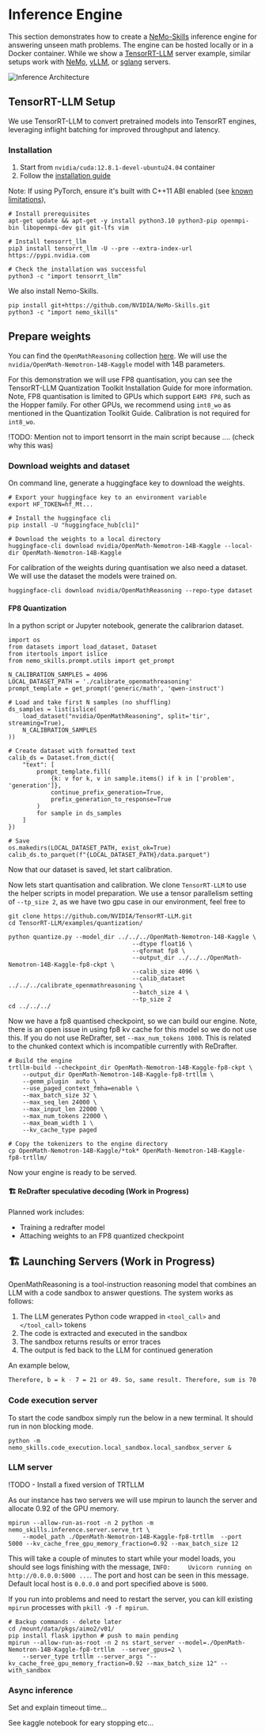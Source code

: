 # Inference Engine

This section demonstrates how to create a [NeMo-Skills](https://nvidia.github.io/NeMo-Skills/) inference engine for answering unseen math problems. The engine can be hosted locally or in a Docker container. While we show a [TensorRT-LLM](https://github.com/NVIDIA/TensorRT-LLM) server example, similar setups work with [NeMo](https://github.com/NVIDIA/NeMo), [vLLM](https://github.com/vllm-project/vllm), or [sglang](https://github.com/sgl-project/sglang) servers.

![Inference Architecture](../figs/inference_engine.png)

## TensorRT-LLM Setup

We use TensorRT-LLM to convert pretrained models into TensorRT engines, leveraging inflight batching for improved throughput and latency.

### Installation

1. Start from `nvidia/cuda:12.8.1-devel-ubuntu24.04` container
2. Follow the [installation guide](https://github.com/NVIDIA/TensorRT-LLM?tab=readme-ov-file#getting-started)

Note: If using PyTorch, ensure it's built with C++11 ABI enabled (see [known limitations](https://github.com/nv-guomingz/TensorRT-LLM/blob/v0.14.0/docs/source/installation/linux.md#installing-on-linux)),
```
# Install prerequisites
apt-get update && apt-get -y install python3.10 python3-pip openmpi-bin libopenmpi-dev git git-lfs vim

# Install tensorrt_llm
pip3 install tensorrt_llm -U --pre --extra-index-url https://pypi.nvidia.com

# Check the installation was successful
python3 -c "import tensorrt_llm"
```

We also install Nemo-Skills.
```
pip install git+https://github.com/NVIDIA/NeMo-Skills.git
python3 -c "import nemo_skills"
```

## Prepare weights

You can find the `OpenMathReasoning` collection [here](https://huggingface.co/collections/nvidia/openmathreasoning-68072c0154a5099573d2e730). We will use the `nvidia/OpenMath-Nemotron-14B-Kaggle` model with 14B parameters.

For this demonstration we will use FP8 quantisation, you can see the TensorRT-LLM Quantization Toolkit Installation Guide for more information. Note, FP8 quantisation is limited to GPUs which support `E4M3 FP8`, such as the Hopper family. For other GPUs, we recommend using `int8_wo` as mentioned in the Quantization Toolkit Guide. Calibration is not required for `int8_wo`.

!TODO: Mention not to import tensorrt in the main script because .... (check why this was)

### Download weights and dataset

On command line, generate a huggingface key to download the weights.
```
# Export your huggingface key to an environment variable
export HF_TOKEN=hf_Mt...

# Install the huggingface cli
pip install -U "huggingface_hub[cli]"

# Download the weights to a local directory
huggingface-cli download nvidia/OpenMath-Nemotron-14B-Kaggle --local-dir OpenMath-Nemotron-14B-Kaggle
```

For calibration of the weights during quantisation we also need a dataset. We will use the dataset the models were trained on.
```
huggingface-cli download nvidia/OpenMathReasoning --repo-type dataset
```

#### FP8 Quantization

In a python script or Jupyter notebook, generate the calibrarion dataset.
```
import os
from datasets import load_dataset, Dataset
from itertools import islice
from nemo_skills.prompt.utils import get_prompt

N_CALIBRATION_SAMPLES = 4096
LOCAL_DATASET_PATH = './calibrate_openmathreasoning'
prompt_template = get_prompt('generic/math', 'qwen-instruct')

# Load and take first N samples (no shuffling)
ds_samples = list(islice(
    load_dataset("nvidia/OpenMathReasoning", split='tir', streaming=True),
    N_CALIBRATION_SAMPLES
))

# Create dataset with formatted text
calib_ds = Dataset.from_dict({
    "text": [
        prompt_template.fill(
            {k: v for k, v in sample.items() if k in ['problem', 'generation']},
            continue_prefix_generation=True,
            prefix_generation_to_response=True
        )
        for sample in ds_samples
    ]
})

# Save
os.makedirs(LOCAL_DATASET_PATH, exist_ok=True)
calib_ds.to_parquet(f"{LOCAL_DATASET_PATH}/data.parquet")
```

Now that our dataset is saved, let start calibration.

Now lets start quantisation and calibration.
We clone `TensorRT-LLM` to use the helper scripts in model preparation.
We use a tensor parallelism setting of `--tp_size 2`, as we have two gpu case in our environment, feel free to

```
git clone https://github.com/NVIDIA/TensorRT-LLM.git
cd TensorRT-LLM/examples/quantization/

python quantize.py --model_dir ../../../OpenMath-Nemotron-14B-Kaggle \
                                   --dtype float16 \
                                   --qformat fp8 \
                                   --output_dir ../../../OpenMath-Nemotron-14B-Kaggle-fp8-ckpt \
                                   --calib_size 4096 \
                                   --calib_dataset ../../../calibrate_openmathreasoning \
                                   --batch_size 4 \
                                   --tp_size 2
cd ../../../
```

Now we have a fp8 quantised checkpoint, so we can build our engine. Note, there is an open issue in using fp8 kv cache for this model so we do not use this. If you do not use ReDrafter, set `--max_num_tokens 1000`. This is related to the chunked context which is incompatible currently with ReDrafter.
```
# Build the engine
trtllm-build --checkpoint_dir OpenMath-Nemotron-14B-Kaggle-fp8-ckpt \
    --output_dir OpenMath-Nemotron-14B-Kaggle-fp8-trtllm \
    --gemm_plugin  auto \
    --use_paged_context_fmha=enable \
    --max_batch_size 32 \
    --max_seq_len 24000 \
    --max_input_len 22000 \
    --max_num_tokens 22000 \
    --max_beam_width 1 \
    --kv_cache_type paged

# Copy the tokenizers to the engine directory
cp OpenMath-Nemotron-14B-Kaggle/*tok* OpenMath-Nemotron-14B-Kaggle-fp8-trtllm/
```

Now your engine is ready to be served.

#### 🏗️ ReDrafter speculative decoding (Work in Progress)

Planned work includes:
- Training a redrafter model
- Attaching weights to an FP8 quantized checkpoint


## 🏗️ Launching Servers (Work in Progress)

OpenMathReasoning is a tool-instruction reasoning model that combines an LLM with a code sandbox to answer questions. The system works as follows:

1. The LLM generates Python code wrapped in `<tool_call>` and `</tool_call>` tokens
2. The code is extracted and executed in the sandbox
3. The sandbox returns results or error traces
4. The output is fed back to the LLM for continued generation

An example below,
```bash
Therefore, b = k - 7 = 21 or 49. So, same result. Therefore, sum is 70.\n\nAlternatively, maybe I can write a small program to check for all bases b > 9, compute 9b + 7 and b + 7, check if the latter divides the former, and collect all such bases. Then sum them. Let\'s do that to verify.\n\nHere\'s a Python code to perform the check:\n\n<tool_call>\n# Initialize a list to store valid bases\nvalid_bases = []\n\n# Check bases from 10 upwards\nfor b in range(10, 10000):  # Arbitrary large upper limit\n    num1 = 9 * b + 7\n    num2 = b + 7\n    if num1 % num2 == 0:\n        valid_bases.append(b)\n        print(f"Found base: {b}")\n\n# Sum the valid bases\nsum_bases = sum(valid_bases)\nprint(f"Sum: {sum_bases}")\n\n# If sum is over 1000, take modulo 1000\nif sum_bases > 1000:\n    result = sum_bases % 1000\nelse:\n    result = sum_bases\n\nprint(f"Final Result: {result}")\n</tool_call>\n```output\nFound base: 21\nFound base: 49\nSum: 70\nFinal Result: 70\n```\nThe code confirms that the valid bases are 21 and 49, summing to 70.
```

### Code execution server

To start the code sandbox simply run the below in a new terminal. It should run in non blocking mode.
```
python -m nemo_skills.code_execution.local_sandbox.local_sandbox_server &
```

### LLM server

!TODO - Install a fixed version of TRTLLM

As our instance has two servers we will use mpirun to launch the server and allocate 0.92 of the GPU memory.
```
mpirun --allow-run-as-root -n 2 python -m nemo_skills.inference.server.serve_trt \
    --model_path ./OpenMath-Nemotron-14B-Kaggle-fp8-trtllm  --port 5000 --kv_cache_free_gpu_memory_fraction=0.92 --max_batch_size 12
```
This will take a couple of minutes to start while your model loads, you should see logs finishing with the message, `INFO:     Uvicorn running on http://0.0.0.0:5000 ...`. The port and host can be seen in this message. Default local host is `0.0.0.0` and port specified above is `5000`.

If you run into problems and need to restart the server, you can kill existing `mpirun` processes with `pkill -9 -f mpirun`.



```
# Backup commands - delete later
cd /mount/data/pkgs/aimo2/v01/
pip install flask ipython # push to main pending
mpirun --allow-run-as-root -n 2 ns start_server --model=./OpenMath-Nemotron-14B-Kaggle-fp8-trtllm  --server_gpus=2 \
    --server_type trtllm --server_args "--kv_cache_free_gpu_memory_fraction=0.92 --max_batch_size 12" --with_sandbox
```

### Async inference

Set and explain timeout time...

See kaggle notebook for eary stopping etc...









